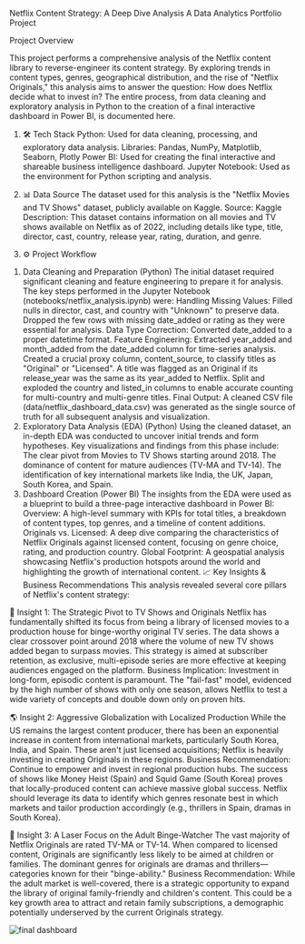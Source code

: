 Netflix Content Strategy: A Deep Dive Analysis
A Data Analytics Portfolio Project


Project Overview

This project performs a comprehensive analysis of the Netflix content library to reverse-engineer its content strategy. By exploring trends in content types, genres, geographical distribution, and the rise of "Netflix Originals," this analysis aims to answer the question: How does Netflix decide what to invest in?
The entire process, from data cleaning and exploratory analysis in Python to the creation of a final interactive dashboard in Power BI, is documented here.


1) 🛠️ Tech Stack
Python: Used for data cleaning, processing, and exploratory data analysis.
Libraries: Pandas, NumPy, Matplotlib, Seaborn, Plotly
Power BI: Used for creating the final interactive and shareable business intelligence dashboard.
Jupyter Notebook: Used as the environment for Python scripting and analysis.

2) 📊 Data Source
The dataset used for this analysis is the "Netflix Movies and TV Shows" dataset, publicly available on Kaggle.
Source: Kaggle
Description: This dataset contains information on all movies and TV shows available on Netflix as of 2022, including details like type, title, director, cast, country, release year, rating, duration, and genre.

3) ⚙️ Project Workflow
1. Data Cleaning and Preparation (Python)
The initial dataset required significant cleaning and feature engineering to prepare it for analysis. The key steps performed in the Jupyter Notebook (notebooks/netflix_analysis.ipynb) were:
Handling Missing Values: Filled nulls in director, cast, and country with "Unknown" to preserve data. Dropped the few rows with missing date_added or rating as they were essential for analysis.
Data Type Correction: Converted date_added to a proper datetime format.
Feature Engineering:
Extracted year_added and month_added from the date_added column for time-series analysis.
Created a crucial proxy column, content_source, to classify titles as "Original" or "Licensed". A title was flagged as an Original if its release_year was the same as its year_added to Netflix.
Split and exploded the country and listed_in columns to enable accurate counting for multi-country and multi-genre titles.
Final Output: A cleaned CSV file (data/netflix_dashboard_data.csv) was generated as the single source of truth for all subsequent analysis and visualization.
2. Exploratory Data Analysis (EDA) (Python)
Using the cleaned dataset, an in-depth EDA was conducted to uncover initial trends and form hypotheses. Key visualizations and findings from this phase include:
The clear pivot from Movies to TV Shows starting around 2018.
The dominance of content for mature audiences (TV-MA and TV-14).
The identification of key international markets like India, the UK, Japan, South Korea, and Spain.
3. Dashboard Creation (Power BI)
The insights from the EDA were used as a blueprint to build a three-page interactive dashboard in Power BI:
Overview: A high-level summary with KPIs for total titles, a breakdown of content types, top genres, and a timeline of content additions.
Originals vs. Licensed: A deep dive comparing the characteristics of Netflix Originals against licensed content, focusing on genre choice, rating, and production country.
Global Footprint: A geospatial analysis showcasing Netflix's production hotspots around the world and highlighting the growth of international content.
📈 Key Insights & Business Recommendations
This analysis revealed several core pillars of Netflix's content strategy:


🚀 Insight 1: The Strategic Pivot to TV Shows and Originals
Netflix has fundamentally shifted its focus from being a library of licensed movies to a production house for binge-worthy original TV series. The data shows a clear crossover point around 2018 where the volume of new TV shows added began to surpass movies. This strategy is aimed at subscriber retention, as exclusive, multi-episode series are more effective at keeping audiences engaged on the platform.
Business Implication: Investment in long-form, episodic content is paramount. The "fail-fast" model, evidenced by the high number of shows with only one season, allows Netflix to test a wide variety of concepts and double down only on proven hits.

🌎 Insight 2: Aggressive Globalization with Localized Production
While the US remains the largest content producer, there has been an exponential increase in content from international markets, particularly South Korea, India, and Spain. These aren't just licensed acquisitions; Netflix is heavily investing in creating Originals in these regions.
Business Recommendation: Continue to empower and invest in regional production hubs. The success of shows like Money Heist (Spain) and Squid Game (South Korea) proves that locally-produced content can achieve massive global success. Netflix should leverage its data to identify which genres resonate best in which markets and tailor production accordingly (e.g., thrillers in Spain, dramas in South Korea).

🎯 Insight 3: A Laser Focus on the Adult Binge-Watcher
The vast majority of Netflix Originals are rated TV-MA or TV-14. When compared to licensed content, Originals are significantly less likely to be aimed at children or families. The dominant genres for originals are dramas and thrillers—categories known for their "binge-ability."
Business Recommendation: While the adult market is well-covered, there is a strategic opportunity to expand the library of original family-friendly and children's content. This could be a key growth area to attract and retain family subscriptions, a demographic potentially underserved by the current Originals strategy.


![final dashboard](https://github.com/user-attachments/assets/aa1da985-1b80-4923-8e48-949e7461ceab)
